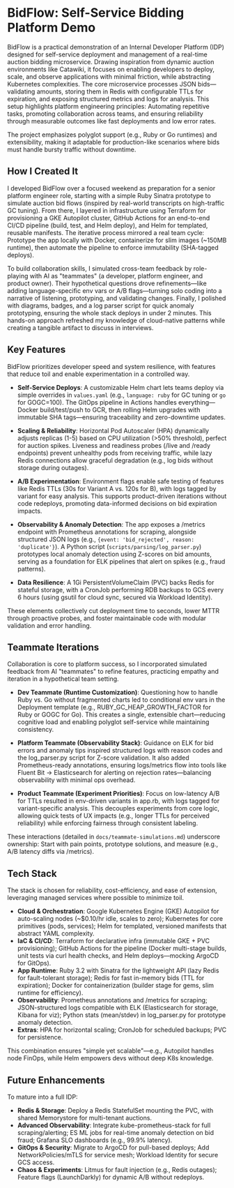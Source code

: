 # BidFlow: Self-Service Bidding Platform Demo

BidFlow is a practical demonstration of an Internal Developer Platform (IDP) designed for self-service deployment and management of a real-time auction bidding microservice. Drawing inspiration from dynamic auction environments like Catawiki, it focuses on enabling developers to deploy, scale, and observe applications with minimal friction, while abstracting Kubernetes complexities. The core microservice processes JSON bids—validating amounts, storing them in Redis with configurable TTLs for expiration, and exposing structured metrics and logs for analysis. This setup highlights platform engineering principles: Automating repetitive tasks, promoting collaboration across teams, and ensuring reliability through measurable outcomes like fast deployments and low error rates.

The project emphasizes polyglot support (e.g., Ruby or Go runtimes) and extensibility, making it adaptable for production-like scenarios where bids must handle bursty traffic without downtime.

## How I Created It
I developed BidFlow over a focused weekend as preparation for a senior platform engineer role, starting with a simple Ruby Sinatra prototype to simulate auction bid flows (inspired by real-world transcripts on high-traffic GC tuning). From there, I layered in infrastructure using Terraform for provisioning a GKE Autopilot cluster, GitHub Actions for an end-to-end CI/CD pipeline (build, test, and Helm deploy), and Helm for templated, reusable manifests. The iterative process mirrored a real team cycle: Prototype the app locally with Docker, containerize for slim images (~150MB runtime), then automate the pipeline to enforce immutability (SHA-tagged deploys).

To build collaboration skills, I simulated cross-team feedback by role-playing with AI as "teammates" (a developer, platform engineer, and product owner). Their hypothetical questions drove refinements—like adding language-specific env vars or A/B flags—turning solo coding into a narrative of listening, prototyping, and validating changes. Finally, I polished with diagrams, badges, and a log parser script for quick anomaly prototyping, ensuring the whole stack deploys in under 2 minutes. This hands-on approach refreshed my knowledge of cloud-native patterns while creating a tangible artifact to discuss in interviews.

## Key Features
BidFlow prioritizes developer speed and system resilience, with features that reduce toil and enable experimentation in a controlled way.

- **Self-Service Deploys**: A customizable Helm chart lets teams deploy via simple overrides in `values.yaml` (e.g., `language: ruby` for GC tuning or `go` for GOGC=100). The GitOps pipeline in Actions handles everything—Docker build/test/push to GCR, then rolling Helm upgrades with immutable SHA tags—ensuring traceability and zero-downtime updates.

- **Scaling & Reliability**: Horizontal Pod Autoscaler (HPA) dynamically adjusts replicas (1-5) based on CPU utilization (>50% threshold), perfect for auction spikes. Liveness and readiness probes (/live and /ready endpoints) prevent unhealthy pods from receiving traffic, while lazy Redis connections allow graceful degradation (e.g., log bids without storage during outages).

- **A/B Experimentation**: Environment flags enable safe testing of features like Redis TTLs (30s for Variant A vs. 120s for B), with logs tagged by variant for easy analysis. This supports product-driven iterations without code redeploys, promoting data-informed decisions on bid expiration impacts.

- **Observability & Anomaly Detection**: The app exposes a /metrics endpoint with Prometheus annotations for scraping, alongside structured JSON logs (e.g., `{event: 'bid_rejected', reason: 'duplicate'}`). A Python script (`scripts/parsing/log_parser.py`) prototypes local anomaly detection using Z-scores on bid amounts, serving as a foundation for ELK pipelines that alert on spikes (e.g., fraud patterns).

- **Data Resilience**: A 1Gi PersistentVolumeClaim (PVC) backs Redis for stateful storage, with a CronJob performing RDB backups to GCS every 6 hours (using gsutil for cloud sync, secured via Workload Identity).

These elements collectively cut deployment time to seconds, lower MTTR through proactive probes, and foster maintainable code with modular validation and error handling.

## Teammate Iterations
Collaboration is core to platform success, so I incorporated simulated feedback from AI "teammates" to refine features, practicing empathy and iteration in a hypothetical team setting.

- **Dev Teammate (Runtime Customization)**: Questioning how to handle Ruby vs. Go without fragmented charts led to conditional env vars in the Deployment template (e.g., RUBY_GC_HEAP_GROWTH_FACTOR for Ruby or GOGC for Go). This creates a single, extensible chart—reducing cognitive load and enabling polyglot self-service while maintaining consistency.

- **Platform Teammate (Observability Stack)**: Guidance on ELK for bid errors and anomaly tips inspired structured logs with reason codes and the log_parser.py script for Z-score validation. It also added Prometheus-ready annotations, ensuring logs/metrics flow into tools like Fluent Bit → Elasticsearch for alerting on rejection rates—balancing observability with minimal ops overhead.

- **Product Teammate (Experiment Priorities)**: Focus on low-latency A/B for TTLs resulted in env-driven variants in app.rb, with logs tagged for variant-specific analysis. This decouples experiments from core logic, allowing quick tests of UX impacts (e.g., longer TTLs for perceived reliability) while enforcing fairness through consistent labeling.

These interactions (detailed in `docs/teammate-simulations.md`) underscore ownership: Start with pain points, prototype solutions, and measure (e.g., A/B latency diffs via /metrics).

## Tech Stack
The stack is chosen for reliability, cost-efficiency, and ease of extension, leveraging managed services where possible to minimize toil.

- **Cloud & Orchestration**: Google Kubernetes Engine (GKE) Autopilot for auto-scaling nodes (~$0.10/hr idle, scales to zero); Kubernetes for core primitives (pods, services); Helm for templated, versioned manifests that abstract YAML complexity.
- **IaC & CI/CD**: Terraform for declarative infra (immutable GKE + PVC provisioning); GitHub Actions for the pipeline (Docker multi-stage builds, unit tests via curl health checks, and Helm deploys—mocking ArgoCD for GitOps).
- **App Runtime**: Ruby 3.2 with Sinatra for the lightweight API (lazy Redis for fault-tolerant storage); Redis for fast in-memory bids (TTL for expiration); Docker for containerization (builder stage for gems, slim runtime for efficiency).
- **Observability**: Prometheus annotations and /metrics for scraping; JSON-structured logs compatible with ELK (Elasticsearch for storage, Kibana for viz); Python stats (mean/stdev) in log_parser.py for prototype anomaly detection.
- **Extras**: HPA for horizontal scaling; CronJob for scheduled backups; PVC for persistence.

This combination ensures "simple yet scalable"—e.g., Autopilot handles node FinOps, while Helm empowers devs without deep K8s knowledge.

## Future Enhancements
To mature into a full IDP:
- **Redis & Storage**: Deploy a Redis StatefulSet mounting the PVC, with shared Memorystore for multi-tenant auctions.
- **Advanced Observability**: Integrate kube-prometheus-stack for full scraping/alerting; ES ML jobs for real-time anomaly detection on bid fraud; Grafana SLO dashboards (e.g., 99.9% latency).
- **GitOps & Security**: Migrate to ArgoCD for pull-based deploys; Add NetworkPolicies/mTLS for service mesh; Workload Identity for secure GCS access.
- **Chaos & Experiments**: Litmus for fault injection (e.g., Redis outages); Feature flags (LaunchDarkly) for dynamic A/B without redeploys.